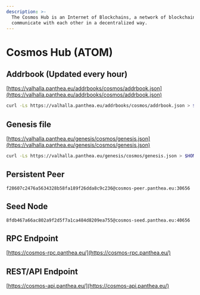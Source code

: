 ```yaml
---
description: >-
  The Cosmos Hub is an Internet of Blockchains, a network of blockchains able to
  communicate with each other in a decentralized way.
---
```


# Cosmos Hub (ATOM)

## Addrbook (Updated every hour) <a href="#addrbook" id="addrbook"></a>

[https://valhalla.panthea.eu/addrbooks/cosmos/addrbook.json](https://valhalla.panthea.eu/addrbooks/cosmos/addrbook.json)

```bash
curl -Ls https://valhalla.panthea.eu/addrbooks/cosmos/addrbook.json > $HOME/.gaia/config/addrbook.json
```

## Genesis file

[https://valhalla.panthea.eu/genesis/cosmos/genesis.json](https://valhalla.panthea.eu/genesis/cosmos/genesis.json)

```bash
curl -Ls https://valhalla.panthea.eu/genesis/cosmos/genesis.json > $HOME/.gaia/config/genesis.json
```

## Persistent Peer

```url
f28607c2476a5634328b58fa189f26dda8c9c236@cosmos-peer.panthea.eu:30656
```

## Seed Node

```url
8fdb467a66ac802a9f2d5f7a1ca484d8209ea755@cosmos-seed.panthea.eu:40656
```

## RPC Endpoint

[https://cosmos-rpc.panthea.eu/](https://cosmos-rpc.panthea.eu/)

## REST/API Endpoint

[https://cosmos-api.panthea.eu/](https://cosmos-api.panthea.eu/)
